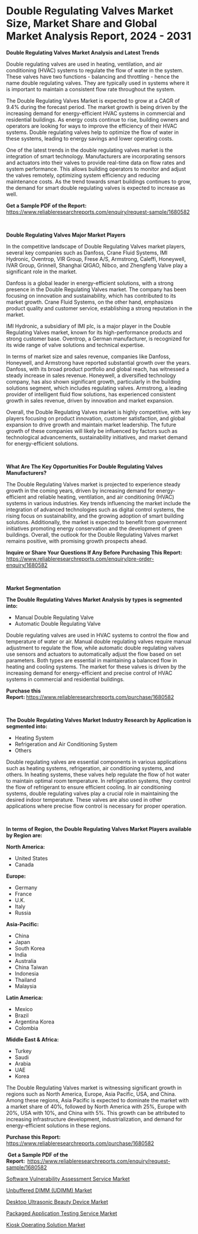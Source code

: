 <p><h1>Double Regulating Valves Market Size, Market Share and Global Market Analysis Report, 2024 - 2031</h1></p><p><strong>Double Regulating Valves Market Analysis and Latest Trends</strong></p>
<p><p>Double regulating valves are used in heating, ventilation, and air conditioning (HVAC) systems to regulate the flow of water in the system. These valves have two functions - balancing and throttling - hence the name double regulating valves. They are typically used in systems where it is important to maintain a consistent flow rate throughout the system.</p><p>The Double Regulating Valves Market is expected to grow at a CAGR of 9.4% during the forecast period. The market growth is being driven by the increasing demand for energy-efficient HVAC systems in commercial and residential buildings. As energy costs continue to rise, building owners and operators are looking for ways to improve the efficiency of their HVAC systems. Double regulating valves help to optimize the flow of water in these systems, leading to energy savings and lower operating costs.</p><p>One of the latest trends in the double regulating valves market is the integration of smart technology. Manufacturers are incorporating sensors and actuators into their valves to provide real-time data on flow rates and system performance. This allows building operators to monitor and adjust the valves remotely, optimizing system efficiency and reducing maintenance costs. As the trend towards smart buildings continues to grow, the demand for smart double regulating valves is expected to increase as well.</p></p>
<p><strong>Get a Sample PDF of the Report:&nbsp;</strong> <a href="https://www.reliableresearchreports.com/enquiry/request-sample/1680582">https://www.reliableresearchreports.com/enquiry/request-sample/1680582</a></p>
<p>&nbsp;</p>
<p><strong>Double Regulating Valves Major Market Players</strong></p>
<p><p>In the competitive landscape of Double Regulating Valves market players, several key companies such as Danfoss, Crane Fluid Systems, IMI Hydronic, Oventrop, VIR Group, Frese A/S, Armstrong, Caleffi, Honeywell, IVAR Group, Grinnell, Shanghai QIGAO, Nibco, and Zhengfeng Valve play a significant role in the market.</p><p>Danfoss is a global leader in energy-efficient solutions, with a strong presence in the Double Regulating Valves market. The company has been focusing on innovation and sustainability, which has contributed to its market growth. Crane Fluid Systems, on the other hand, emphasizes product quality and customer service, establishing a strong reputation in the market.</p><p>IMI Hydronic, a subsidiary of IMI plc, is a major player in the Double Regulating Valves market, known for its high-performance products and strong customer base. Oventrop, a German manufacturer, is recognized for its wide range of valve solutions and technical expertise.</p><p>In terms of market size and sales revenue, companies like Danfoss, Honeywell, and Armstrong have reported substantial growth over the years. Danfoss, with its broad product portfolio and global reach, has witnessed a steady increase in sales revenue. Honeywell, a diversified technology company, has also shown significant growth, particularly in the building solutions segment, which includes regulating valves. Armstrong, a leading provider of intelligent fluid flow solutions, has experienced consistent growth in sales revenue, driven by innovation and market expansion.</p><p>Overall, the Double Regulating Valves market is highly competitive, with key players focusing on product innovation, customer satisfaction, and global expansion to drive growth and maintain market leadership. The future growth of these companies will likely be influenced by factors such as technological advancements, sustainability initiatives, and market demand for energy-efficient solutions.</p></p>
<p>&nbsp;</p>
<p><strong>What Are The Key Opportunities For Double Regulating Valves Manufacturers?</strong></p>
<p><p>The Double Regulating Valves market is projected to experience steady growth in the coming years, driven by increasing demand for energy-efficient and reliable heating, ventilation, and air conditioning (HVAC) systems in various industries. Key trends influencing the market include the integration of advanced technologies such as digital control systems, the rising focus on sustainability, and the growing adoption of smart building solutions. Additionally, the market is expected to benefit from government initiatives promoting energy conservation and the development of green buildings. Overall, the outlook for the Double Regulating Valves market remains positive, with promising growth prospects ahead.</p></p>
<p><strong>Inquire or Share Your Questions If Any Before Purchasing This Report:</strong> <a href="https://www.reliableresearchreports.com/enquiry/pre-order-enquiry/1680582">https://www.reliableresearchreports.com/enquiry/pre-order-enquiry/1680582</a></p>
<p>&nbsp;</p>
<p><strong>Market Segmentation</strong></p>
<p><strong>The Double Regulating Valves Market Analysis by types is segmented into:</strong></p>
<p><ul><li>Manual Double Regulating Valve</li><li>Automatic Double Regulating Valve</li></ul></p>
<p><p>Double regulating valves are used in HVAC systems to control the flow and temperature of water or air. Manual double regulating valves require manual adjustment to regulate the flow, while automatic double regulating valves use sensors and actuators to automatically adjust the flow based on set parameters. Both types are essential in maintaining a balanced flow in heating and cooling systems. The market for these valves is driven by the increasing demand for energy-efficient and precise control of HVAC systems in commercial and residential buildings.</p></p>
<p><strong>Purchase this Report:&nbsp;</strong><a href="https://www.reliableresearchreports.com/purchase/1680582">https://www.reliableresearchreports.com/purchase/1680582</a></p>
<p>&nbsp;</p>
<p><strong>The Double Regulating Valves Market Industry Research by Application is segmented into:</strong></p>
<p><ul><li>Heating System</li><li>Refrigeration and Air Conditioning System</li><li>Others</li></ul></p>
<p><p>Double regulating valves are essential components in various applications such as heating systems, refrigeration, air conditioning systems, and others. In heating systems, these valves help regulate the flow of hot water to maintain optimal room temperature. In refrigeration systems, they control the flow of refrigerant to ensure efficient cooling. In air conditioning systems, double regulating valves play a crucial role in maintaining the desired indoor temperature. These valves are also used in other applications where precise flow control is necessary for proper operation.</p></p>
<p>&nbsp;</p>
<p><strong>In terms of Region, the Double Regulating Valves Market Players available by Region are:</strong></p>
<p>
    <p> <strong> North America: </strong>
        <ul>
            <li>United States</li>
            <li>Canada</li>
        </ul>
        </p> 
    <p> <strong> Europe: </strong>
        <ul>
            <li>Germany</li>
            <li>France</li>
            <li>U.K.</li>
            <li>Italy</li>
            <li>Russia</li>
        </ul>
        </p> 
    <p> <strong> Asia-Pacific: </strong>
        <ul>
            <li>China</li>
            <li>Japan</li>
            <li>South Korea</li>
            <li>India</li>
            <li>Australia</li>
            <li>China Taiwan</li>
            <li>Indonesia</li>
            <li>Thailand</li>
            <li>Malaysia</li>
        </ul>
        </p> 
    <p> <strong> Latin America: </strong>
        <ul>
            <li>Mexico</li>
            <li>Brazil</li>
            <li>Argentina Korea</li>
            <li>Colombia</li>
        </ul>
        </p> 
    <p> <strong> Middle East & Africa: </strong>
        <ul>
            <li>Turkey</li>
            <li>Saudi</li>
            <li>Arabia</li>
            <li>UAE</li>
            <li>Korea</li>
        </ul>
    </p>
    </p>
<p><p>The Double Regulating Valves market is witnessing significant growth in regions such as North America, Europe, Asia Pacific, USA, and China. Among these regions, Asia Pacific is expected to dominate the market with a market share of 40%, followed by North America with 25%, Europe with 20%, USA with 10%, and China with 5%. This growth can be attributed to increasing infrastructure development, industrialization, and demand for energy-efficient solutions in these regions.</p></p>
<p><strong>Purchase this Report: </strong><a href="https://www.reliableresearchreports.com/purchase/1680582">https://www.reliableresearchreports.com/purchase/1680582</a></p>
<p>&nbsp;<strong>Get a Sample PDF of the Report:&nbsp;&nbsp;</strong><a href="https://www.reliableresearchreports.com/enquiry/request-sample/1680582">https://www.reliableresearchreports.com/enquiry/request-sample/1680582</a></p>
<p><strong></strong></p>
<p><p><a href="https://medium.com/@lulukerluke/software-vulnerability-assessment-service-market-competitive-analysis-market-trends-and-forecast-7932fa1fc954">Software Vulnerability Assessment Service Market</a></p><p><a href="https://issuu.com/reportprime-2/docs/unbuffered-dimm-udimm-market-size-2030.pptx">Unbuffered DIMM (UDIMM) Market</a></p><p><a href="https://issuu.com/reportprime-2/docs/desktop-ultrasonic-beauty-device-market-size-2030.">Desktop Ultrasonic Beauty Device Market</a></p><p><a href="https://medium.com/@lulukerluke/packaged-application-testing-service-market-competitive-analysis-market-trends-and-forecast-to-604258e8729b">Packaged Application Testing Service Market</a></p><p><a href="https://medium.com/@ruthfranklin11/kiosk-operating-solution-market-analysis-its-cagr-market-segmentation-and-global-industry-ff60bd7e1fac">Kiosk Operating Solution Market</a></p></p>